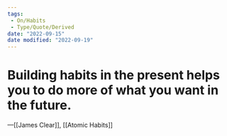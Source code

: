 ```yaml
---
tags:
 - On/Habits
 - Type/Quote/Derived
date: "2022-09-15"
date modified: "2022-09-19"
---
```


# Building habits in the present helps you to do more of what you want in the future.
—[[James Clear]], [[Atomic Habits]]
